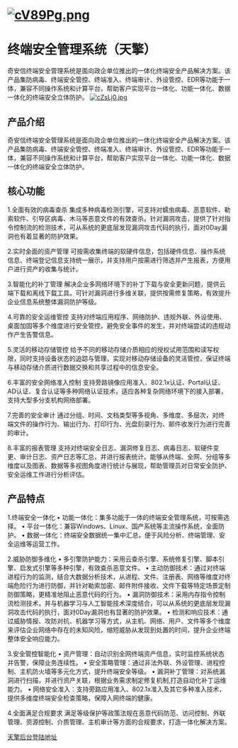 # [![cV89Pg.png](https://z3.ax1x.com/2021/04/01/cV89Pg.png)](https://imgtu.com/i/cV89Pg)
# 终端安全管理系统（天擎）

奇安信终端安全管理系统是面向政企单位推出的一体化终端安全产品解决方案。该产品集防病毒、终端安全管控、终端准入、终端审计、外设管控、EDR等功能于一体，兼容不同操作系统和计算平台，帮助客户实现平台一体化、功能一体化、数据一体化的终端安全立体防护。
                               [![cZsLj0.jpg](https://z3.ax1x.com/2021/04/02/cZsLj0.jpg)](https://imgtu.com/i/cZsLj0)

## 产品介绍

奇安信终端安全管理系统是面向政企单位推出的一体化终端安全产品解决方案。该产品集防病毒、终端安全管控、终端准入、终端审计、外设管控、EDR等功能于一体，兼容不同操作系统和计算平台，帮助客户实现平台一体化、功能一体化、数据一体化的终端安全立体防护。


## 核心功能

1.全面有效的病毒查杀
集成多种病毒检测引擎，可支持对蠕虫病毒、恶意软件、勒索软件、引导区病毒、木马等恶意文件的有效查杀。针对漏洞攻击，提供了针对指令控制流的检测技术，可从系统的更底层发现漏洞攻击代码的执行，面对0Day漏洞也有着显著的防护效果。

2.实时全面的资产管理
可按需收集终端的软硬件信息，包括硬件信息、操作系统信息、终端登记信息支持统一展示，并支持用户按需进行筛选并产生报表，方便用户进行资产的收集与统计。

3.智能化的补丁管理
解决企业多网络环境下的补丁下载与安全更新问题，提供云端下载和离线下载工具。可针对漏洞进行多维关联，提供按需修复策略，有效提升企业信息系统整体漏洞防护等级。

4.可靠的安全运维管控
支持对终端应用程序、网络防护、违规外联、外设使用、桌面加固等多个维度进行安全管控，避免安全事件的发生，并对终端尝试的违规动作产生告警信息。

5.灵活的移动存储管控
给予不同的移动存储介质相应的授权试用范围和读写权限，同时支持设备状态的追踪与管理，实现对移动存储设备的灵活管控，保证终端与移动存储介质进行数据交换和共享过程中的信息安全。

6.丰富的安全网络准入控制
支持旁路镜像应用准入、802.1x认证、Portal认证、AD认证、复合认证等多种网络认证技术，适应各种复杂网络环境下的接入部署，支持大型多分支机构网络部署。

7.完善的安全审计
通过分组、时间、文档类型等多视角、多维度、多层次，对终端文件的操作行为、输出行为、打印行为、光盘刻录行为、邮件收发行为进行完善的审计。

8.丰富的报表管理
支持对终端安全日志、漏洞修复日志、病毒日志、软硬件变更、审计日志、资产日志等汇总，并进行报表统计。能够从终端、全网、分组等多维度以及图表、数据等多视图角度进行统计与展现，帮助管理员对日常安全防护、安全运维工作进行分析评估。


## 产品特点

1.终端安全一体化
• 功能一体化：集多功能于一体的终端安全管理系统，可按需选择。
• 平台一体化：兼容Windows、Linux、国产系统等主流操作系统，全面防护。
• 数据一体化：终端安全数据统一集中汇总，便于风险分析、终端管理、安全运维等运营工作。

2.威胁防御多维化
• 多引擎防护能力：采用云查杀引擎、系统修复引擎、脚本引擎、启发式引擎等多种引擎，有效查杀恶意文件。
• 主动防御技术：通过对终端进程行为的监测，结合大数据分析技术，从进程、文件、注册表、网络等维度对终端危险行为进行防御，并针对勒索加密、邮件附件接收、文件下载等特定场景定制防御策略，更精准地阻止恶意代码的行为。
• 漏洞防御技术：采用内存指令控制流检测技术，并与机器学习与人工智能技术深度结合，可以从系统的更底层发现漏洞攻击代码的执行，面对0Day漏洞也有显著的防护效果。
• 检测和响应技术：通过威胁情报、攻防对抗、机器学习等方式，从主机、网络、用户、文件等多个维度来评估企业网络中存在的未知风险，缩短威胁从发现到处置的时间，提升企业终端整体安全响应能力。

3.安全管控智能化
• 资产管理：自动识别全网终端资产信息，实时监控系统状态并告警，保障业务连续性。
• 安全策略管理：通过非法外联、外设管理、进程控制、主机防火墙等多元化方式，提升终端安全等级。
• 漏洞补丁管理：对系统漏洞进行扫描，并进行资产关联，根据业务需求制定修复机制,打造自动化补丁运维能力。
• 网络安全准入：支持旁路应用准入、802.1x准入及其它多种准入技术，提供多维度终端安全检查策略，保障入网终端的健康。

4.全面满足合规要求
满足等级保护等政策法规在恶意代码防范、访问控制、外联管理、资源控制、介质管理、主机审计等方面的合规要求，打造一体化解决方案。


[天擎后台登陆地址](https://app.sinointl.com:10000/login.html)

